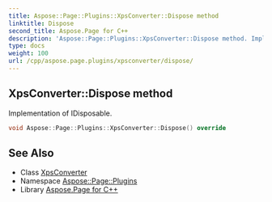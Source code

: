 ```yaml
---
title: Aspose::Page::Plugins::XpsConverter::Dispose method
linktitle: Dispose
second_title: Aspose.Page for C++
description: 'Aspose::Page::Plugins::XpsConverter::Dispose method. Implementation of IDisposable in C++.'
type: docs
weight: 100
url: /cpp/aspose.page.plugins/xpsconverter/dispose/
---
```

## XpsConverter::Dispose method


Implementation of IDisposable.

```cpp
void Aspose::Page::Plugins::XpsConverter::Dispose() override
```

## See Also

* Class [XpsConverter](../)
* Namespace [Aspose::Page::Plugins](../../)
* Library [Aspose.Page for C++](../../../)
